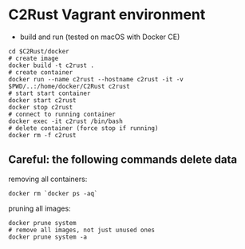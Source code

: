 # C2Rust Vagrant environment

- build and run (tested on macOS with Docker CE)
```
cd $C2Rust/docker
# create image
docker build -t c2rust .
# create container
docker run --name c2rust --hostname c2rust -it -v $PWD/..:/home/docker/C2Rust c2rust
# start start container
docker start c2rust
docker stop c2rust
# connect to running container
docker exec -it c2rust /bin/bash
# delete container (force stop if running)
docker rm -f c2rust

```


## Careful: the following commands delete data

removing all containers:
```
docker rm `docker ps -aq`
```

pruning all images:
```
docker prune system
# remove all images, not just unused ones
docker prune system -a
```